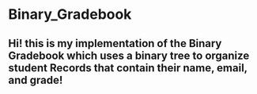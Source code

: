 # Binary_Gradebook

## Hi! this is my implementation of the Binary Gradebook which uses a binary tree to organize student Records that contain their name, email, and grade!
